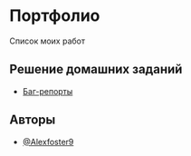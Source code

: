 
# Портфолио

Список моих работ


## Решение домашних заданий 

 - [Баг-репорты](https://github.com/Alexfoster9/portfolio/tree/main/%D0%91%D0%B0%D0%B3-%D1%80%D0%B5%D0%BF%D0%BE%D1%80%D1%82%D1%8B)




## Авторы

- [@Alexfoster9](https://www.github.com/Alexfoster9)